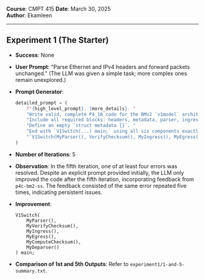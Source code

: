 **Course**: CMPT 415 
**Date**: March 30, 2025  
**Author**: Ekamleen

---

## Experiment 1 (The Starter)

- **Success**: None  
- **User Prompt**: "Parse Ethernet and IPv4 headers and forward packets unchanged." (The LLM was given a simple task; more complex ones remain unexplored.)  
- **Prompt Generator**:  

    ```python
    detailed_prompt = (
        f"{high_level_prompt}. {more_details}. "
        "Write valid, complete P4_16 code for the BMv2 `v1model` architecture that compiles with `p4c-bm2-ss`. "
        "Include all required blocks: headers, metadata, parser, ingress, egress, deparser, VerifyChecksum, ComputeChecksum. "
        "Define an empty `struct metadata {}`. "
        "End with `V1Switch(...) main;` using all six components exactly:\n"
        "`V1Switch(MyParser(), VerifyChecksum(), MyIngress(), MyEgress(), MyComputeChecksum(), MyDeparser()) main;`"
    )
    ```

- **Number of Iterations**: 5  
- **Observation**: In the fifth iteration, one of at least four errors was resolved. Despite an explicit prompt provided initially, the LLM only improved the code after the fifth iteration, incorporating feedback from `p4c-bm2-ss`. The feedback consisted of the same error repeated five times, indicating persistent issues.  
- **Improvement**:  

    ```p4
    V1Switch(
        MyParser(),
        MyVerifyChecksum(),
        MyIngress(),
        MyEgress(),
        MyComputeChecksum(),
        MyDeparser()
    ) main;
    ```

- **Comparison of 1st and 5th Outputs**: Refer to `experiment1/1-and-5-summary.txt`.  
